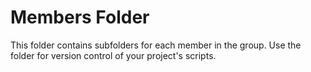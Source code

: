 # Members Folder

This folder contains subfolders for each member in the group. Use the folder for version control of your project's scripts.

